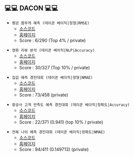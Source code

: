 ## 💻💻 DACON 💻💻

<p>
  
- `펭귄 몸무게 예측 (데이콘 베이직|정형|RMSE)`
  - [소스코드](https://github.com/younghoonNa/Penguin_Predict_DACON)
  - [홈페이지](https://dacon.io/competitions/official/235862/overview/description)
  - Score : 6/290 (Top 4% / private)
  
</p>

<p>
  
- `영화 리뷰 분석 (데이콘 베이직|NLP|Accuracy)`
  - [소스코드](https://github.com/younghoonNa/Movie_Review_DACON)
  - [홈페이지](https://dacon.io/competitions/official/235864/leaderboard)
  - Score : 30/327 (Top 10% / private)
  
</p>

<p>
  
- `집값 예측 경진대회 (데이콘 베이직|정형|NMAE)`
  - [소스코드](https://github.com/younghoonNa/Housing_value_DACON)
  - [홈페이지](https://dacon.io/competitions/official/235869/leaderboard#_=_)
  - Score : 73/458 (private)
  
</p>

<p>
  
- `항공사 고객 만족도 예측 경진대회 (데이콘 베이직|정확도|Accuracy)`
  - [소스코드](https://github.com/younghoonNa/DACON_Predicting-airline-customer-satisfaction.)
  - [홈페이지](https://dacon.io/competitions/official/235871/leaderboard)
  - Score : 22/371 (0.941) (top 10% / private)
  
</p>

<p>
  
- `전복 나이 예측 경진대회 (데이콘 베이직|정확도|NMAE)`
  - [소스코드](https://github.com/younghoonNa/DACON_Predict_Abalone_age)
  - [홈페이지](https://dacon.io/competitions/official/235877/overview/description)
  - Score : 94/411 (0.149713) (private)
  
</p>
